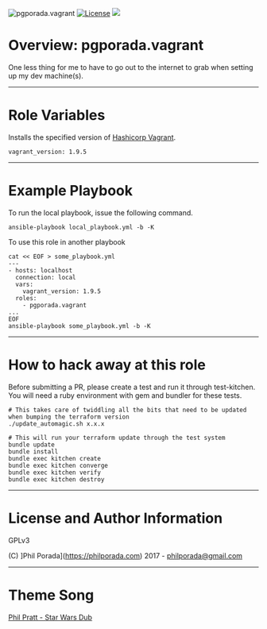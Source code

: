 ![pgporada.vagrant](https://img.shields.io/badge/role-pgporada.vagrant-yellow.svg)
[![License](https://img.shields.io/badge/license-GPLv3-brightgreen.svg)](LICENSE)
[![](https://img.shields.io/badge/Supports%20Vagrant%20Version-1.9.5-blue.svg)](https://github.com/hashicorp/vagrant/blob/v1.9.5/CHANGELOG.md)

# Overview: pgporada.vagrant

One less thing for me to have to go out to the internet to grab when setting up my dev machine(s).

- - - -
# Role Variables

Installs the specified version of [Hashicorp Vagrant](https://www.vagrantup.com/downloads.html).

    vagrant_version: 1.9.5

- - - -
# Example Playbook

To run the local playbook, issue the following command.

    ansible-playbook local_playbook.yml -b -K

To use this role in another playbook

    cat << EOF > some_playbook.yml
    ---
    - hosts: localhost
      connection: local
      vars:
        vagrant_version: 1.9.5
      roles:
        - pgporada.vagrant
    ...
    EOF
    ansible-playbook some_playbook.yml -b -K

- - - -
# How to hack away at this role
Before submitting a PR, please create a test and run it through test-kitchen. You will need a ruby environment with gem and bundler for these tests.

    # This takes care of twiddling all the bits that need to be updated when bumping the terraform version
    ./update_automagic.sh x.x.x

    # This will run your terraform update through the test system
	bundle update
	bundle install
	bundle exec kitchen create
   	bundle exec kitchen converge
   	bundle exec kitchen verify
	bundle exec kitchen destroy

- - - -
# License and Author Information
GPLv3

(C) ]Phil Porada](https://philporada.com) 2017 - philporada@gmail.com

- - - -
# Theme Song
[Phil Pratt - Star Wars Dub](https://www.youtube.com/watch?v=d6b1j-FncOs)
